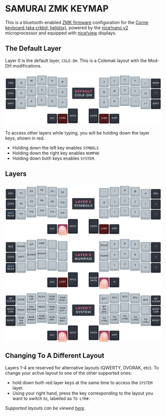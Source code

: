 # SAMURAI ZMK KEYMAP

This is a bluetooth-enabled [ZMK firmware](https://github.com/zmkfirmware/zmk) configuration for the [Corne keyboard (aka crkbd; helidox)](https://github.com/foostan/crkbd), powered by the [nice!nano v2](https://flashquark.com/product/nicenano-v2-0-wireless-pro-micro-replacement/) microprocessor and equipped with [nice!view](https://nicekeyboards.com/nice-view/) displays.

## The Default Layer
Layer 0 is the default layer, `COLE-DH`. This is a Colemak layout with the Mod-DH modifications.

![Layer 0](/visual/LAYER0.png)

To access other layers while typing, you will be holding down the layer keys, shown in red.
 - Holding down the left key enables `SYMBOLS`
 - Holding down the right key enables `NUMPAD`
 - Holding down both keys enables `SYSTEM`.

## Layers

![Layer 5](/visual/LAYER5.png)
![Layer 6](/visual/LAYER6.png)
![Layer 7](/visual/LAYER7.png)

## Changing To A Different Layout

Layers 1-4 are reserved for alternative layouts (QWERTY, DVORAK, etc).
To change your active layout to one of the other supported ones:
- hold down both red layer keys at the same time to access the `SYSTEM` layer.
- Using your right hand, press the key corresponding to the layout you want to switch to, labelled as `TO LYR#`.

*Supported layouts can be viewed [here](LAYOUTS.md).*
